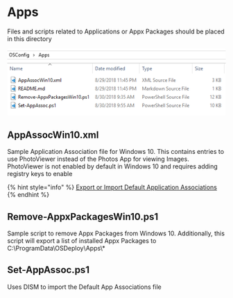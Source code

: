 # Apps

Files and scripts related to Applications or Appx Packages should be placed in this directory

![](../../.gitbook/assets/2018-08-31_2-03-44.png)

## AppAssocWin10.xml

Sample Application Association file for Windows 10.  This contains entries to use PhotoViewer instead of the Photos App for viewing Images.  PhotoViewer is not enabled by default in Windows 10 and requires adding registry keys to enable

{% hint style="info" %}
[Export or Import Default Application Associations](https://docs.microsoft.com/en-us/windows-hardware/manufacture/desktop/export-or-import-default-application-associations)
{% endhint %}

## Remove-AppxPackagesWin10.ps1

Sample script to remove Appx Packages from Windows 10.  Additionally, this script will export a list of installed Appx Packages to C:\ProgramData\OSDeploy\Apps\\*

## Set-AppAssoc.ps1

Uses DISM to import the Default App Associations file

